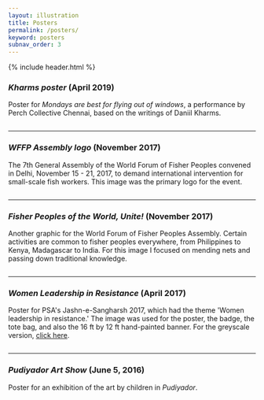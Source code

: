 ```yaml
---
layout: illustration
title: Posters
permalink: /posters/
keyword: posters
subnav_order: 3
---
```


{% include header.html %}


<h3><i>Kharms poster</i> (April 2019)</h3>
<p>Poster for  <i>Mondays are best for flying out of windows</i>, a performance by Perch Collective Chennai, based on the writings of Daniil Kharms.</p>

<center>
<a href="../images/kharms/kharms.jpg"><img SRC="../images/kharms/kharms_small.jpg" ALT=""></a>
</center>

<hr>



<h3><i>WFFP Assembly logo</i> (November 2017)</h3>
<p>The 7th General Assembly of the World Forum of Fisher Peoples convened 
in Delhi, November 15 - 21, 2017, to demand international intervention for small-scale fish workers.
This image was the primary logo for the event.</p>

<center>
<a href="../images/labour/WFFP_logo.jpg"><img SRC="../images/labour/WFFP_logo_small.jpg" ALT=""></a>
</center>

<hr>

<h3><i>Fisher Peoples of the World, Unite!</i> (November 2017)</h3>
<p> Another graphic for the World Forum of Fisher Peoples Assembly.  Certain activities are common
 to fisher peoples everywhere, from Philippines to Kenya, Madagascar to India.  For this image I
 focused on mending nets and
 passing down traditional knowledge.</p>

<center>
<a href="../images/labour/fisherpeoples_of_the_world.jpg"><img SRC="../images/labour/fisherpeoples_of_the_world_small.jpg" ALT=""></a>
</center>



<hr>
<h3><i>Women Leadership in Resistance</i> (April 2017)</h3>
<p>Poster for PSA's Jashn-e-Sangharsh 2017, which had the theme 'Women leadership in resistance.' 
The image was used for the poster, the badge, the tote bag, and also the 16 ft by 12 ft
hand-painted banner.
For the greyscale version, <a href="../images/labour/extras/poster_greyscale.jpg">click here</a>.</p>

<center>
<a href="../images/labour/women_in_resistance.jpg"><img SRC="../images/labour/women_in_resistance_small.jpg" ALT=""></a>
</center>

<hr>

<h3><i>Pudiyador Art Show</i> (June 5, 2016)</h3>

Poster for an exhibition of the art by children in <i>Pudiyador</i>.

<center>
<a href="../images/pudiyador/pudiyador_poster.jpg"><img SRC="../images/pudiyador/pudiyador_poster_small.jpg" ALT=""></a>
</center>



